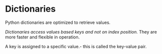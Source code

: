 # Dictionaries

Python dictionaries are optimized to retrieve values.

*Dictionaries access values based  keys and not on index position.*
They are more faster and flexible in operation.

A key is assigned to a specific value.- this is called the key-value pair. 